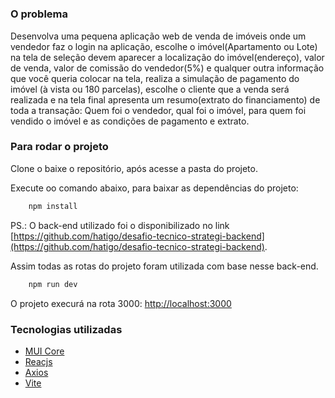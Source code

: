 # 

### O problema

Desenvolva uma pequena aplicação web de venda de imóveis onde um vendedor faz o login na aplicação, escolhe o imóvel(Apartamento ou Lote) na tela de seleção devem aparecer a localização do imóvel(endereço), valor de venda, valor de comissão do vendedor(5%) e qualquer outra informação que você queria colocar na tela, realiza a simulação de pagamento do imóvel (à vista ou 180 parcelas), escolhe o cliente que a venda será realizada e na tela final apresenta um resumo(extrato do financiamento) de toda a transação: Quem foi o vendedor, qual foi o imóvel, para quem foi vendido o imóvel e as condições de pagamento e extrato.

### Para rodar o projeto

Clone o baixe o repositório, após acesse a pasta do projeto.

Execute oo comando abaixo, para baixar as dependências do projeto: 

```bash
    npm install
```

PS.: O back-end utilizado foi o disponibilizado no link [https://github.com/hatigo/desafio-tecnico-strategi-backend](https://github.com/hatigo/desafio-tecnico-strategi-backend).

Assim todas as rotas do projeto foram utilizada com base nesse back-end.

```bash
    npm run dev
```

O projeto execurá na rota 3000: [http://localhost:3000](http://localhost:3000)

### Tecnologias utilizadas
- [MUI Core](https://mui.com/)
- [Reacjs](https://react.dev/)
- [Axios](https://axios-http.com/docs/intro)
- [Vite](https://vitejs.dev/)